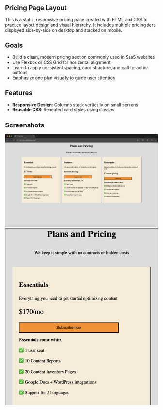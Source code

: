 ## Pricing Page Layout

This is a static, responsive pricing page created with HTML and CSS to practice layout design and visual hierarchy. It includes multiple pricing tiers displayed side-by-side on desktop and stacked on mobile.

## Goals

-   Build a clean, modern pricing section commonly used in SaaS websites
-   Use Flexbox or CSS Grid for horizontal alignment
-   Learn to apply consistent spacing, card structure, and call-to-action buttons
-   Emphasize one plan visually to guide user attention

## Features

-   **Responsive Design**: Columns stack vertically on small screens
-   **Reusable CSS**: Repeated card styles using classes

## Screenshots

![Pricing Page Desktop](assets/pricing-page-desktop.png)
![Pricing Page Mobile](assets/pricing-page-mobile.png)
